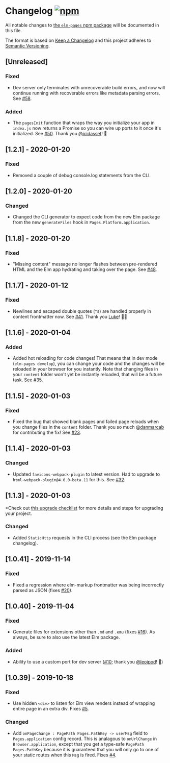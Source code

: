 # Changelog [![npm](https://img.shields.io/npm/v/elm-pages.svg)](https://npmjs.com/package/elm-pages)

All notable changes to
[the `elm-pages` npm package](https://www.npmjs.com/package/elm-pages)
will be documented in this file.

The format is based on [Keep a Changelog](http://keepachangelog.com/en/1.0.0/)
and this project adheres to [Semantic Versioning](http://semver.org/spec/v2.0.0.html).

## [Unreleased]

### Fixed
- Dev server only terminates with unrecoverable build errors, and now will
     continue running with recoverable errors like metadata parsing errors.
     See [#58](https://github.com/dillonkearns/elm-pages/pull/58).

### Added
- The `pagesInit` function that wraps the way you initialize your app in `index.js` now returns a Promise
    so you can wire up ports to it once it's initialized. See [#50](https://github.com/dillonkearns/elm-pages/pull/50).
    Thank you [@icidasset](https://github.com/icidasset)! 🙏

## [1.2.1] - 2020-01-20

### Fixed
- Removed a couple of debug console.log statements from the CLI.

## [1.2.0] - 2020-01-20

### Changed
- Changed the CLI generator to expect code from the new Elm package from the new
    `generateFiles` hook in `Pages.Platform.application`.

## [1.1.8] - 2020-01-20

### Fixed
- "Missing content" message no longer flashes between pre-rendered HTML and the Elm app hydrating and taking over the page. See [#48](https://github.com/dillonkearns/elm-pages/pull/48).

## [1.1.7] - 2020-01-12

### Fixed
- Newlines and escaped double quotes (`"`s) are handled properly in content frontmatter now. See [#41](https://github.com/dillonkearns/elm-pages/pull/41). Thank you [Luke](https://github.com/lukewestby)! 🎉🙏

## [1.1.6] - 2020-01-04

### Added
- Added hot reloading for code changes! That means that in dev mode (`elm-pages develop`),
    you can change your code and the changes will be reloaded in your browser for you instantly.
    Note that changing files in your `content` folder won't yet be instantly reloaded, that will
    be a future task. See [#35](https://github.com/dillonkearns/elm-pages/pull/35).

## [1.1.5] - 2020-01-03

### Fixed
- Fixed the bug that showed blank pages and failed page reloads when you change files in the `content` folder. Thank you so much [@danmarcab](https://github.com/danmarcab) for contributing the fix! See [#23](https://github.com/dillonkearns/elm-pages/pull/23).

## [1.1.4] - 2020-01-03

### Changed
- Updated `favicons-webpack-plugin` to latest version. Had to upgrade to `html-webpack-plugin@4.0.0-beta.11`
  for this. See [#32](https://github.com/dillonkearns/elm-pages/issues/32).

## [1.1.3] - 2020-01-03

*Check out [this upgrade checklist](https://github.com/dillonkearns/elm-pages/blob/master/docs/upgrade-guide.md#upgrading-to-elm-package-110-and-npm-package-113) for more details and steps for upgrading your project.

### Changed
- Added `StaticHttp` requests in the CLI process (see the Elm package changelog).

## [1.0.41] - 2019-11-14

### Fixed
- Fixed a regression where elm-markup frontmatter was being incorrectly parsed as JSON
    (fixes [#20](https://github.com/dillonkearns/elm-pages/issues/20)).

## [1.0.40] - 2019-11-04

### Fixed
- Generate files for extensions other than `.md` and `.emu` (fixes [#16](https://github.com/dillonkearns/elm-pages/issues/16)).
   As always, be sure to also use the latest Elm package.

### Added
- Ability to use a custom port for dev server ([#10](https://github.com/dillonkearns/elm-pages/pull/10); thank you [@leojpod](https://github.com/leojpod)! 🎉)

## [1.0.39] - 2019-10-18

### Fixed
- Use hidden `<div>` to listen for Elm view renders instead of wrapping entire
   page in an extra div. Fixes [#5](https://github.com/dillonkearns/elm-pages/issues/5).

### Changed
- Add `onPageChange : PagePath Pages.PathKey -> userMsg` field to `Pages.application` config record.
    This is analagous to `onUrlChange` in `Browser.application`, except that you get a
    type-safe `PagePath Pages.PathKey` because it is guaranteed that you will only
    go to one of your static routes when this `Msg` is fired. Fixes [#4](https://github.com/dillonkearns/elm-pages/issues/4).
